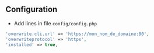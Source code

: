 ## Configuration

- Add lines in file `config/config.php`

```php
'overwrite.cli.url' => 'https://mon_nom_de_domaine:80',
'overwriteprotocol' => 'https',
'installed' => true,
```